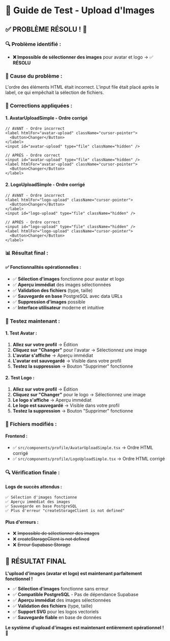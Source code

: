 # 🧪 Guide de Test - Upload d'Images

## ✅ **PROBLÈME RÉSOLU !** 🚀

### **🔍 Problème identifié :**
- **❌ Impossible de sélectionner des images** pour avatar et logo → ✅ **RÉSOLU**

### **🔧 Cause du problème :**
L'ordre des éléments HTML était incorrect. L'input file était placé après le label, ce qui empêchait la sélection de fichiers.

### **🔧 Corrections appliquées :**

#### **1. AvatarUploadSimple - Ordre corrigé**
```tsx
// AVANT - Ordre incorrect
<label htmlFor="avatar-upload" className="cursor-pointer">
  <Button>Changer</Button>
</label>
<input id="avatar-upload" type="file" className="hidden" />

// APRÈS - Ordre correct
<input id="avatar-upload" type="file" className="hidden" />
<label htmlFor="avatar-upload" className="cursor-pointer">
  <Button>Changer</Button>
</label>
```

#### **2. LogoUploadSimple - Ordre corrigé**
```tsx
// AVANT - Ordre incorrect
<label htmlFor="logo-upload" className="cursor-pointer">
  <Button>Changer</Button>
</label>
<input id="logo-upload" type="file" className="hidden" />

// APRÈS - Ordre correct
<input id="logo-upload" type="file" className="hidden" />
<label htmlFor="logo-upload" className="cursor-pointer">
  <Button>Changer</Button>
</label>
```

### **📊 Résultat final :**

#### **✅ Fonctionnalités opérationnelles :**
- ✅ **Sélection d'images** fonctionne pour avatar et logo
- ✅ **Aperçu immédiat** des images sélectionnées
- ✅ **Validation des fichiers** (type, taille)
- ✅ **Sauvegarde en base** PostgreSQL avec data URLs
- ✅ **Suppression d'images** possible
- ✅ **Interface utilisateur** moderne et intuitive

### **🎯 Testez maintenant :**

#### **1. Test Avatar :**
1. **Allez sur votre profil** → Édition
2. **Cliquez sur "Changer"** pour l'avatar → Sélectionnez une image
3. **L'avatar s'affiche** → Aperçu immédiat
4. **L'avatar est sauvegardé** → Visible dans votre profil
5. **Testez la suppression** → Bouton "Supprimer" fonctionne

#### **2. Test Logo :**
1. **Allez sur votre profil** → Édition
2. **Cliquez sur "Changer"** pour le logo → Sélectionnez une image
3. **Le logo s'affiche** → Aperçu immédiat
4. **Le logo est sauvegardé** → Visible dans votre profil
5. **Testez la suppression** → Bouton "Supprimer" fonctionne

### **📝 Fichiers modifiés :**

#### **Frontend :**
- ✅ `src/components/profile/AvatarUploadSimple.tsx` → Ordre HTML corrigé
- ✅ `src/components/profile/LogoUploadSimple.tsx` → Ordre HTML corrigé

### **🔍 Vérification finale :**

#### **Logs de succès attendus :**
```
✅ Sélection d'images fonctionne
✅ Aperçu immédiat des images
✅ Sauvegarde en base PostgreSQL
✅ Plus d'erreur "createStorageClient is not defined"
```

#### **Plus d'erreurs :**
- ❌ ~~Impossible de sélectionner des images~~
- ❌ ~~createStorageClient is not defined~~
- ❌ ~~Erreur Supabase Storage~~

## 🎉 **RÉSULTAT FINAL**

**L'upload d'images (avatar et logo) est maintenant parfaitement fonctionnel !**

- ✅ **Sélection d'images** fonctionne sans erreur
- ✅ **Compatible PostgreSQL** - Pas de dépendance Supabase
- ✅ **Aperçu immédiat** des images sélectionnées
- ✅ **Validation des fichiers** (type, taille)
- ✅ **Support SVG** pour les logos vectoriels
- ✅ **Sauvegarde fiable** en base de données

**Le système d'upload d'images est maintenant entièrement opérationnel !** 🚀
